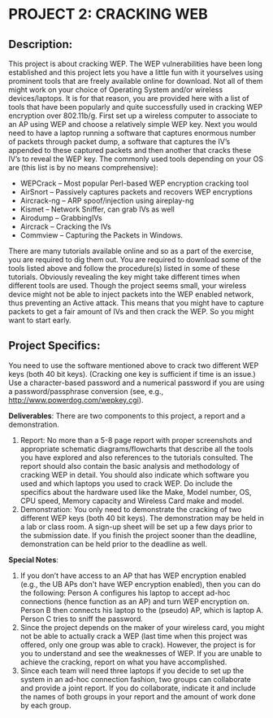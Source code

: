 # PROJECT 2: CRACKING WEB

## Description:
This project is about cracking WEP. The WEP vulnerabilities have been
long established and this project lets you have a little fun with it
yourselves using prominent tools that are freely available online for
download. Not all of them might work on your choice of Operating System
and/or wireless devices/laptops. It is for that reason, you are provided
here with a list of tools that have been popularly and quite
successfully used in cracking WEP encryption over 802.11b/g. First set
up a wireless computer to associate to an AP using WEP and choose a
relatively simple WEP key. Next you would need to have a laptop running
a software that captures enormous number of packets through packet dump,
a software that captures the IV’s appended to these captured packets and
then another that cracks these IV’s to reveal the WEP key. The commonly
used tools depending on your OS are (this list is by no means
comprehensive):
- WEPCrack – Most popular Perl-based WEP encryption cracking tool
- AirSnort – Passively captures packets and recovers WEP encryptions
- Aircrack-ng – ARP spoof/injection using aireplay-ng
- Kismet – Network Sniffer, can grab IVs as well
- Airodump – GrabbingIVs
- Aircrack – Cracking the IVs
- Commview – Capturing the Packets in Windows.

There are many tutorials
  available online and so as a part of the exercise, you are required to
  dig them out. You are required to download some of the tools listed
  above and follow the procedure(s) listed in some of these tutorials.
  Obviously revealing the key might take different times when different
  tools are used. Though the project seems small, your wireless device
  might not be able to inject packets into the WEP enabled network, thus
  preventing an Active attack. This means that you might have to capture
  packets to get a fair amount of IVs and then crack the WEP. So you
  might want to start early.

## Project Specifics:
You need to use the software mentioned above to
  crack two different WEP keys (both 40 bit keys). (Cracking one key is
  sufficient if time is an issue.) Use a character-based password and a
  numerical password if you are using a password/passphrase conversion
  (see, e.g., http://www.powerdog.com/wepkey.cgi).

**Deliverables**: There are two components to this project, a report and
a demonstration.
1. Report:
No more than a 5-8 page report with proper screenshots and appropriate schematic
diagrams/flowcharts that describe all the tools you have explored and also references to
the tutorials consulted. The report should also contain the basic analysis and methodology
of cracking WEP in detail.
You should also indicate which software you used and which laptops you used to crack
WEP. Do include the specifics about the hardware used like the Make, Model number,
OS, CPU speed, Memory capacity and Wireless Card make and model.
2. Demonstration: You only need to demonstrate the cracking of two
  different WEP keys (both 40 bit keys). The demonstration may be held
  in a lab or class room. A sign-up sheet will be set
  up a few days prior to the submission date. If you finish the project
  sooner than the deadline, demonstration can be held prior to the
  deadline as well.

**Special Notes**:
1. If you don’t have access to an AP that has WEP encryption enabled (e.g., the UB
APs don't have WEP encryption enabled), then you can do the following: Person
A configures his laptop to accept ad-hoc connections (hence function as an AP)
and turn WEP encryption on. Person B then connects his laptop to the (pseudo)
AP, which is laptop A. Person C tries to sniff the password.
2. Since the project depends on the maker of your wireless card, you might not be
able to actually crack a WEP (last time when this project was offered, only one
group was able to crack). However, the project is for you to understand and see
the weaknesses of WEP. If you are unable to achieve the cracking, report on what
you have accomplished.
3. Since each team will need three laptops if you decide to set up the system in an
ad-hoc connection fashion, two groups can collaborate and provide a joint report.
If you do collaborate, indicate it and include the names of both groups in your
report and the amount of work done by each group.